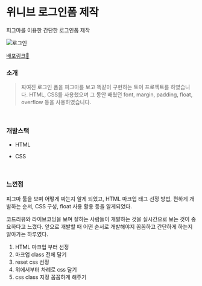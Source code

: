 # 위니브 로그인폼 제작

피그마를 이용한 간단한 로그인폼 제작

![로그인](https://user-images.githubusercontent.com/68219145/162943383-c08e8cae-f26e-4c88-a69b-bc56d4501b41.PNG)

[배포링크:elephant:]()

### 소개

> 짜여진 로그인 폼을 피그마를 보고 똑같이 구현하는 토이 프로젝트를 하였습니다. HTML, CSS를 사용했으며 그 동안 배웠던 font, margin, padding, float, overflow 등을 사용하였습니다.

<br>

### 개발스택

- HTML

- CSS

<br>

### 느낀점

피그마 툴을 보며 어떻게 짜는지 알게 되었고, HTML 마크업 태그 선정 방법, 편하게 개발하는 순서, CSS 구성, float 사용 활용 등을 알게되었다.

코드리뷰와 라이브코딩을 보며 잘하는 사람들이 개발하는 것을 실시간으로 보는 것이 중요하다고 느꼈다. 앞으로 개발할 때 어떤 순서로 개발해야지 꼼꼼하고 간단하게 하는지 알아가는 하루였다.

1. HTML 마크업 부터 선정
2. 마크업 class 전체 달기
3. reset css 선정
4. 위에서부터 차례로 css 달기
5. css class 지정 꼼꼼하게 해주기
